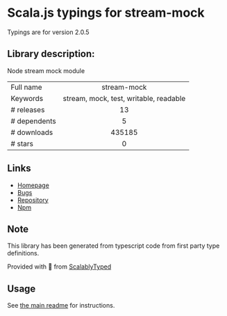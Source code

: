 
# Scala.js typings for stream-mock

Typings are for version 2.0.5

## Library description:
Node stream mock module

|                    |                 |
| ------------------ | :-------------: |
| Full name          | stream-mock |
| Keywords           | stream, mock, test, writable, readable |
| # releases         | 13 |
| # dependents       | 5 |
| # downloads        | 435185 |
| # stars            | 0 |

## Links
- [Homepage](https://github.com/BastienAr/stream-mock#readme)
- [Bugs](https://github.com/BastienAr/stream-mock/issues)
- [Repository](https://github.com/BastienAr/stream-mock)
- [Npm](https://www.npmjs.com/package/stream-mock)
    


## Note
This library has been generated from typescript code from first party type definitions.

Provided with :purple_heart: from [ScalablyTyped](https://github.com/oyvindberg/ScalablyTyped)

## Usage
See [the main readme](../../readme.md) for instructions.


